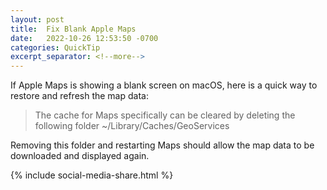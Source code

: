 ```yaml
---
layout: post
title:  Fix Blank Apple Maps
date:   2022-10-26 12:53:50 -0700
categories: QuickTip
excerpt_separator: <!--more-->
---
```


If Apple Maps is showing a blank screen on macOS, here is a quick way to restore and refresh the map data:

> The cache for Maps specifically can be cleared by deleting the following folder ~/Library/Caches/GeoServices

<!--more--> Removing this folder and restarting Maps should allow the map data to be downloaded and displayed again.

{% include social-media-share.html %}

<script src="https://giscus.app/client.js"
        data-repo="adamsappletech/adamsappletech.github.io"
        data-repo-id="R_kgDOK5uboQ"
        data-category="General"
        data-category-id="DIC_kwDOK5uboc4CbzPX"
        data-mapping="pathname"
        data-strict="0"
        data-reactions-enabled="1"
        data-emit-metadata="0"
        data-input-position="bottom"
        data-theme="preferred_color_scheme"
        data-lang="en"
        crossorigin="anonymous"
        async>
</script>